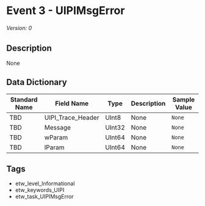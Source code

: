 # Event 3 - UIPIMsgError
###### Version: 0

## Description
None

## Data Dictionary
|Standard Name|Field Name|Type|Description|Sample Value|
|---|---|---|---|---|
|TBD|UIPI_Trace_Header|UInt8|None|`None`|
|TBD|Message|UInt32|None|`None`|
|TBD|wParam|UInt64|None|`None`|
|TBD|lParam|UInt64|None|`None`|

## Tags
* etw_level_Informational
* etw_keywords_UIPI
* etw_task_UIPIMsgError